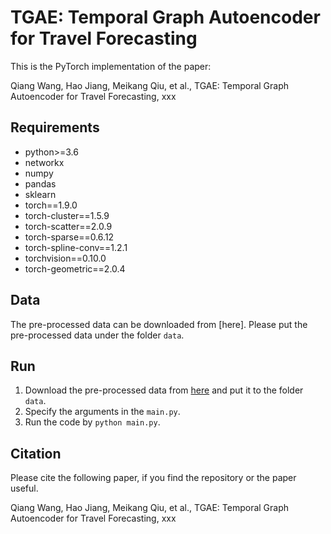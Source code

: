 # TGAE: Temporal Graph Autoencoder for Travel Forecasting
This is the PyTorch implementation of the paper:

Qiang Wang, Hao Jiang, Meikang Qiu, et al., TGAE: Temporal Graph Autoencoder for Travel Forecasting, xxx

## Requirements
- python>=3.6
- networkx
- numpy
- pandas
- sklearn
- torch==1.9.0
- torch-cluster==1.5.9
- torch-scatter==2.0.9
- torch-sparse==0.6.12
- torch-spline-conv==1.2.1
- torchvision==0.10.0
- torch-geometric==2.0.4

## Data
The pre-processed data can be downloaded from [here]. 
Please put the pre-processed data under the folder `data`.

## Run
1. Download the pre-processed data from [here](https://www.dropbox.com/s/48oe7shjq0ih151/data.tar.gz?dl=0)
   and put it to the folder `data`.
2. Specify the arguments in the `main.py`.
3. Run the code by `python main.py`.

## Citation
Please cite the following paper, if you find the repository or the paper useful.

Qiang Wang, Hao Jiang, Meikang Qiu, et al., TGAE: Temporal Graph Autoencoder for Travel Forecasting, xxx
